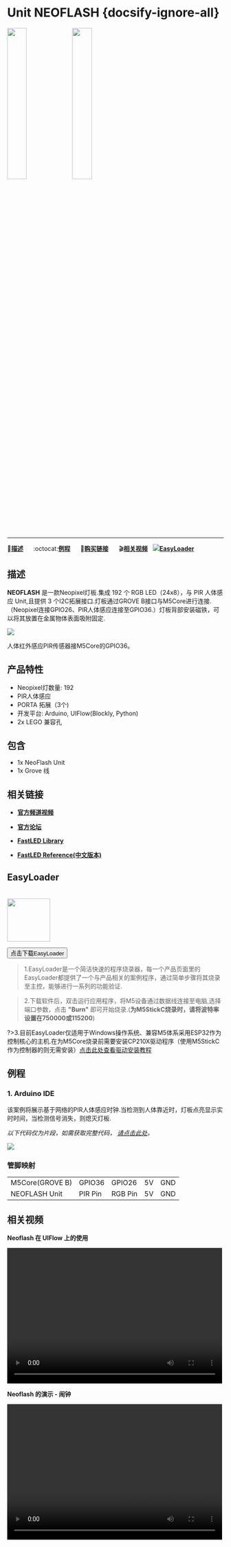 # Unit NEOFLASH {docsify-ignore-all}

<img src="assets/img/product_pics/unit/unit_neoflash_01.png" width="30%" height="30%"><img src="assets/img/product_pics/unit/unit_neoflash_02.png" width="30%" height="30%">

***

:memo:**[描述](#描述)**&nbsp;&nbsp;&nbsp;&nbsp;&nbsp;&nbsp;:octocat:**[例程](#例程)**&nbsp;&nbsp;&nbsp;&nbsp;&nbsp;&nbsp;🛒**[购买链接](https://m5stack.com/collections/m5-unit/products/neoflash-acrylic-light-board)**&nbsp;&nbsp;&nbsp;&nbsp;&nbsp;&nbsp;:clapper:**[相关视频](#相关视频)**&nbsp;&nbsp;&nbsp;<img src="https://m5stack.oss-cn-shenzhen.aliyuncs.com/image/EasyLoader_logo-min.jpg">**[EasyLoader](#EasyLoader)**

## 描述

**NEOFLASH** 是一款Neopixel灯板.集成 192 个 RGB LED（24x8），与 PIR 人体感应 Unit,且提供 3 个I2C拓展接口.灯板通过GROVE B接口与M5Core进行连接.（Neopixel连接GPIO26、PIR人体感应连接至GPIO36.）灯板背部安装磁铁，可以将其放置在金属物体表面吸附固定.

<img src="assets/img/product_pics/unit/unit_neoflash_03.png">

人体红外感应PIR传感器接M5Core的GPIO36。

## 产品特性

- Neopixel灯数量: 192
- PIR人体感应
- PORTA 拓展（3个)
- 开发平台: Arduino, UIFlow(Blockly, Python)
- 2x LEGO 兼容孔

## 包含

- 1x NeoFlash Unit
- 1x Grove 线

## 相关链接

- **[官方频道视频](https://i.youku.com/i/UNjE1ODA2MzE0OA==?spm=a2hzp.8253869.0.0)**

- **[官方论坛](http://forum.m5stack.com/)**

- **[FastLED Library](https://github.com/FastLED/FastLED/wiki/Overview)**

- **[FastLED Reference(中文版本)](http://www.taichi-maker.com/homepage/reference-index/arduino-library-index/fastled-library/)**


## EasyLoader

<img src="https://m5stack.oss-cn-shenzhen.aliyuncs.com/image/EasyLoader_logo.png" width="100px" style="margin-top:20px">

<a href="https://m5stack.oss-cn-shenzhen.aliyuncs.com/EasyLoader/Unit/EasyLoader_NEOFLASH.exe"><button type="button" class="btn btn-primary">点击下载EasyLoader</button></a>

>1.EasyLoader是一个简洁快速的程序烧录器，每一个产品页面里的EasyLoader都提供了一个与产品相关的案例程序，通过简单步骤将其烧录至主控，能够进行一系列的功能验证.

>2.下载软件后，双击运行应用程序，将M5设备通过数据线连接至电脑,选择端口参数，点击 **"Burn"** 即可开始烧录.(**为M5StickC烧录时，请将波特率设置在750000或115200**)

?>3.目前EasyLoader仅适用于Windows操作系统、兼容M5体系采用ESP32作为控制核心的主机.在为M5Core烧录前需要安装CP210X驱动程序（使用M5StickC作为控制器的则无需安装）[点击此处查看驱动安装教程](zh_CN/related_documents/M5Burner#安装串口驱动)


## 例程

### 1. Arduino IDE

该案例将展示基于网络的PIR人体感应时钟.当检测到人体靠近时，灯板点亮显示实时时间，当检测信号消失，则熄灭灯板.

*以下代码仅为片段，如需获取完整代码， [请点击此处](https://github.com/m5stack/M5-ProductExampleCodes/tree/master/Unit/NEOPIXEL/Arduino)。*

<img src="assets/img/product_pics/unit/unit_example/NEOFLASH/example_unit_neoflash_01.png">

### 管脚映射

<table>
<tr><td>M5Core(GROVE B)</td><td>GPIO36</td><td>GPIO26</td><td>5V</td><td>GND</td></tr>
 <tr><td>NEOFLASH Unit</td><td>PIR Pin</td><td>RGB Pin</td><td>5V</td><td>GND</td></tr>
</table>

## 相关视频

**Neoflash 在 UIFlow 上的使用**

<video width="500" height="315" controls>
    <source src="https://m5stack.oss-cn-shenzhen.aliyuncs.com/video/%E6%95%99%E7%A8%8B/NeoFlash/E1%20-%20Neoflash%20%E4%BE%8B%E7%A8%8B%EF%BC%88UIFlow%20Tutorials%202%EF%BC%89.mp4" type="video/mp4">
</video>

**Neoflash 的演示 - 闹钟**

<video width="500" height="315" controls>
    <source src="https://m5stack.oss-cn-shenzhen.aliyuncs.com/video/Blog/Twitch201901/M5stack%20NeoFlash.mp4" type="video/mp4">
</video>
